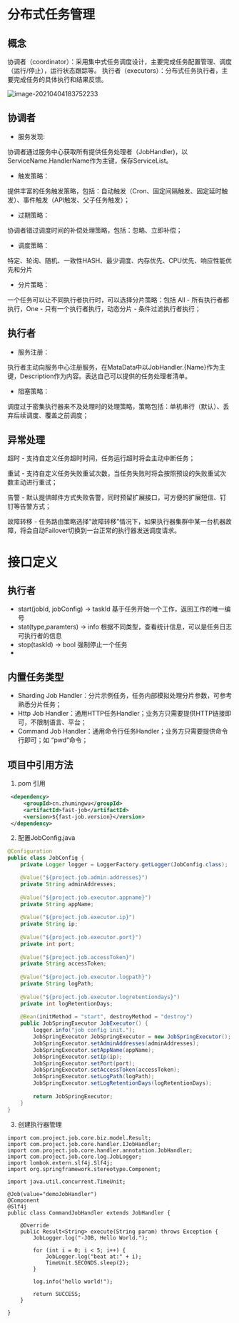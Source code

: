 # 分布式任务管理


## 概念
协调者（coordinator）：采用集中式任务调度设计，主要完成任务配置管理、调度（运行/停止），运行状态跟踪等。
执行者（executors）：分布式任务执行者，主要完成任务的具体执行和结果反馈。

![image-20210404183752233](asserts/image-20210404183752233.png)



## 协调者
- 服务发现:

协调者通过服务中心获取所有提供任务处理者（JobHandler)，以ServiceName.HandlerName作为主键，保存ServiceList。

- 触发策略：

提供丰富的任务触发策略，包括：自动触发（Cron、固定间隔触发、固定延时触发）、事件触发（API触发、父子任务触发）；

- 过期策略：

协调者错过调度时间的补偿处理策略，包括：忽略、立即补偿；

- 调度策略：

特定、轮询、随机、一致性HASH、最少调度、内存优先、CPU优先、响应性能优先和分片

- 分片策略：

一个任务可以让不同执行者执行时，可以选择分片策略：包括 All - 所有执行者都执行，One - 只有一个执行者执行，动态分片 - 条件过滤执行者执行；




## 执行者

- 服务注册：

执行者主动向服务中心注册服务，在MataData中以JobHandler.{Name}作为主键，Description作为内容。表达自己可以提供的任务处理者清单。

- 阻塞策略：

调度过于密集执行器来不及处理时的处理策略，策略包括：单机串行（默认）、丢弃后续调度、覆盖之前调度；

## 异常处理


超时  - 支持自定义任务超时时间，任务运行超时将会主动中断任务；

重试 - 支持自定义任务失败重试次数，当任务失败时将会按照预设的失败重试次数主动进行重试；

告警 - 默认提供邮件方式失败告警，同时预留扩展接口，可方便的扩展短信、钉钉等告警方式；

故障转移 - 任务路由策略选择”故障转移”情况下，如果执行器集群中某一台机器故障，将会自动Failover切换到一台正常的执行器发送调度请求。



# 接口定义

## 执行者

- start(jobId, jobConfig) -> taskId 基于任务开始一个工作，返回工作的唯一编号
- stat(type,paramters) -> info 根据不同类型，查看统计信息，可以是任务日志可执行者的信息
- stop(taskId) -> bool 强制停止一个任务
- 

## 内置任务类型

+ Sharding Job Handler：分片示例任务，任务内部模拟处理分片参数，可参考熟悉分片任务；
+ Http Job Handler：通用HTTP任务Handler；业务方只需要提供HTTP链接即可，不限制语言、平台；
+ Command Job Handler：通用命令行任务Handler；业务方只需要提供命令行即可；如 “pwd”命令；


## 项目中引用方法
1. pom 引用
```xml
 <dependency>
     <groupId>cn.zhumingwu</groupId>
     <artifactId>fast-job</artifactId>
     <version>${fast-job.version}</version>
 </dependency>
```

2.  配置JobConfig.java
```java
@Configuration
public class JobConfig {
    private Logger logger = LoggerFactory.getLogger(JobConfig.class);

    @Value("${project.job.admin.addresses}")
    private String adminAddresses;
    
    @Value("${project.job.executor.appname}")
    private String appName;
    
    @Value("${project.job.executor.ip}")
    private String ip;
    
    @Value("${project.job.executor.port}")
    private int port;
    
    @Value("${project.job.accessToken}")
    private String accessToken;
    
    @Value("${project.job.executor.logpath}")
    private String logPath;
    
    @Value("${project.job.executor.logretentiondays}")
    private int logRetentionDays;
    
    @Bean(initMethod = "start", destroyMethod = "destroy")
    public JobSpringExecutor JobExecutor() {
        logger.info("job config init.");
        JobSpringExecutor JobSpringExecutor = new JobSpringExecutor();
        JobSpringExecutor.setAdminAddresses(adminAddresses);
        JobSpringExecutor.setAppName(appName);
        JobSpringExecutor.setIp(ip);
        JobSpringExecutor.setPort(port);
        JobSpringExecutor.setAccessToken(accessToken);
        JobSpringExecutor.setLogPath(logPath);
        JobSpringExecutor.setLogRetentionDays(logRetentionDays);
    
        return JobSpringExecutor;
    }
}
```

3. 创建执行器管理

```
import com.project.job.core.biz.model.Result;
import com.project.job.core.handler.IJobHandler;
import com.project.job.core.handler.annotation.JobHandler;
import com.project.job.core.log.JobLogger;
import lombok.extern.slf4j.Slf4j;
import org.springframework.stereotype.Component;

import java.util.concurrent.TimeUnit;
 
@Job(value="demoJobHandler")
@Component
@Slf4j
public class CommandJobHandler extends JobHandler {

    @Override
    public Result<String> execute(String param) throws Exception {
        JobLogger.log("-JOB, Hello World.");

        for (int i = 0; i < 5; i++) {
            JobLogger.log("beat at:" + i);
            TimeUnit.SECONDS.sleep(2);
        }

        log.info("hello world!");

        return SUCCESS;
    }

}
```

